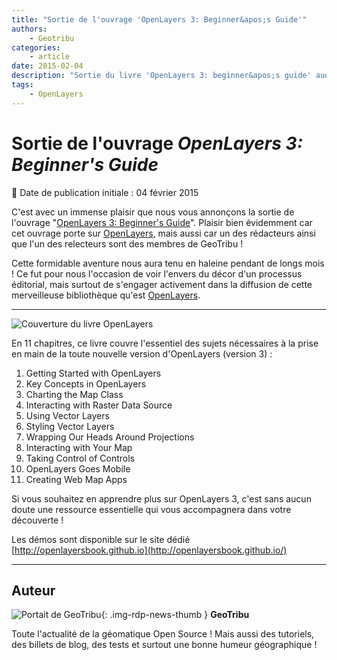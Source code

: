 ```yaml
---
title: "Sortie de l'ouvrage 'OpenLayers 3: Beginner&apos;s Guide'"
authors:
    - Geotribu
categories:
    - article
date: 2015-02-04
description: "Sortie du livre 'OpenLayers 3: beginner&apos;s guide' auquel deux membres de Geotribu ont contribué à rédiger et relire"
tags:
    - OpenLayers
---
```


# Sortie de l'ouvrage *OpenLayers 3: Beginner&apos;s Guide*

:calendar: Date de publication initiale : 04 février 2015

C'est avec un immense plaisir que nous vous annonçons la sortie de l'ouvrage "[OpenLayers 3: Beginner's Guide](https://www.packtpub.com/web-development/openlayers-3-beginner%E2%80%99s-guide)". Plaisir bien évidemment car cet ouvrage porte sur [OpenLayers](https://openlayers.org/), mais aussi car un des rédacteurs ainsi que l'un des relecteurs sont des membres de GeoTribu !

Cette formidable aventure nous aura tenu en haleine pendant de longs mois ! Ce fut pour nous l'occasion de voir l'envers du décor d'un processus éditorial, mais surtout de s'engager activement dans la diffusion de cette merveilleuse bibliothèque qu'est [OpenLayers](https://openlayers.org/).

----

![Couverture du livre OpenLayers](https://cdn.geotribu.fr/img/articles-blog-rdp/capture-ecran/ol3_book.png)

En 11 chapitres, ce livre couvre l'essentiel des sujets nécessaires à la prise en main de la toute nouvelle version d'OpenLayers (version 3) :

1. Getting Started with OpenLayers
2. Key Concepts in OpenLayers
3. Charting the Map Class
4. Interacting with Raster Data Source
5. Using Vector Layers
6. Styling Vector Layers
7. Wrapping Our Heads Around Projections
8. Interacting with Your Map
9. Taking Control of Controls
10. OpenLayers Goes Mobile
11. Creating Web Map Apps

Si vous souhaitez en apprendre plus sur OpenLayers 3, c'est sans aucun doute une ressource essentielle qui vous accompagnera dans votre découverte !

Les démos sont disponible sur le site dédié [http://openlayersbook.github.io](http://openlayersbook.github.io/)

----

## Auteur

![Portait de GeoTribu](https://cdn.geotribu.fr/img/internal/charte/geotribu_logo_64x64.png){: .img-rdp-news-thumb }
**GeoTribu**

Toute l'actualité de la géomatique Open Source ! Mais aussi des tutoriels, des billets de blog, des tests et surtout une bonne humeur géographique !
